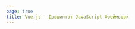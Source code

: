```yaml
---
page: true
title: Vue.js - Дэвшилтэт JavaScript Фреймворк
---
```


<script setup>
import Home from '@theme/components/Home.vue'
</script>

<Home />
